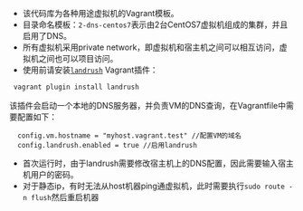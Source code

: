 - 该代码库为各种用途虚拟机的Vagrant模板。
- 目录命名模板：`2-dns-centos7`表示由2台CentOS7虚拟机组成的集群，并且启用了DNS。
- 所有虚拟机采用private network，即虚拟机和宿主机之间可以相互访问，虚拟机之间也可以项目访问。
- 使用前请安装[`landrush`](https://github.com/vagrant-landrush/landrush) Vagrant插件：

``` bash
 vagrant plugin install landrush 
```

该插件会启动一个本地的DNS服务器，并负责VM的DNS查询，在Vagrantfile中需要配置如下：

```
  config.vm.hostname = "myhost.vagrant.test" //配置VM的域名
  config.landrush.enabled = true //启用landrush
  ```
  
- 首次运行时，由于landrush需要修改宿主机上的DNS配置，因此需要输入宿主机用户的密码。
- 对于静态ip，有时无法从host机器ping通虚拟机，此时需要执行`sudo route -n flush`然后重启机器